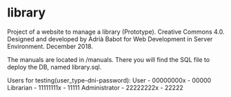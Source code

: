 # library

Project of a website to manage a library (Prototype). 
Creative Commons 4.0. 
Designed and developed by Adrià Babot for Web Development in Server Environment. 
December 2018.

The manuals are located in /manuals. There you will find the SQL file 
to deploy the DB, named library.sql.

Users for testing(user_type-dni-password):
	User - 00000000x - 00000
	Librarian - 11111111x - 11111
	Administrator - 22222222x - 22222
